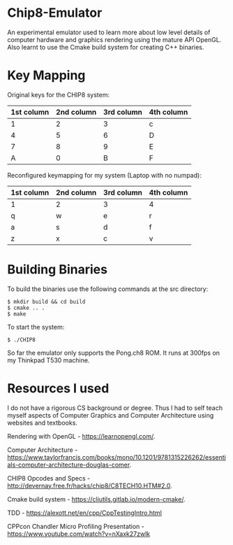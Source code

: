 # Chip8-Emulator

An experimental emulator used to learn more about low level details of computer hardware and graphics rendering using the mature API OpenGL. Also learnt to use the Cmake build system for creating C++ binaries.

# Key Mapping

Original keys for the CHIP8 system:

|1st column| 2nd column | 3rd column | 4th column |
|---|---|---|---|
| 1 | 2 | 3 | c |
| 4 | 5 | 6 | D |
| 7 | 8 | 9 | E |
| A | 0 | B | F |

Reconfigured keymapping for my system (Laptop with no numpad):

|1st column| 2nd column | 3rd column | 4th column |
|---|---|---|---|
| 1 | 2 | 3 | 4 |
| q | w | e | r |
| a | s | d | f |
| z | x | c | v |

# Building Binaries

To build the binaries use the following commands at the src directory:

```
$ mkdir build && cd build
$ cmake .. .
$ make
```

To start the system:

```
$ ./CHIP8
```

So far the emulator only supports the Pong.ch8 ROM. It runs at 300fps on my Thinkpad T530 machine.

# Resources I used

I do not have a rigorous CS background or degree. Thus I had to self teach myself aspects of Computer Graphics and Computer Architecture using websites 
and textbooks.

Rendering with OpenGL - https://learnopengl.com/.

Computer Architecture - https://www.taylorfrancis.com/books/mono/10.1201/9781315226262/essentials-computer-architecture-douglas-comer.

CHIP8 Opcodes and Specs - http://devernay.free.fr/hacks/chip8/C8TECH10.HTM#2.0.

Cmake build system - https://cliutils.gitlab.io/modern-cmake/.

TDD - https://alexott.net/en/cpp/CppTestingIntro.html

CPPcon Chandler Micro Profiling Presentation - https://www.youtube.com/watch?v=nXaxk27zwlk


